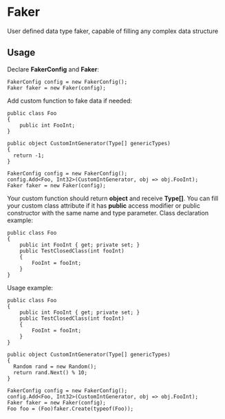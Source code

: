 # Faker
User defined data type faker, capable of filling any complex data structure

## Usage
Declare **FakerConfig** and **Faker**:
```
FakerConfig config = new FakerConfig();
Faker faker = new Faker(config);
```
Add custom function to fake data if needed:
```
public class Foo
{
    public int FooInt;
}

public object CustomIntGenerator(Type[] genericTypes)
{
  return -1;
}

FakerConfig config = new FakerConfig();
config.Add<Foo, Int32>(CustomIntGenerator, obj => obj.FooInt);
Faker faker = new Faker(config);
```
Your custom function should return **object** and receive **Type[]**.
You can fill your custom class attribute if it has **public** access modifier or public constructor with the same name and type parameter.
Class declaration example:
```
public class Foo
{
    public int FooInt { get; private set; }
    public TestClosedClass(int fooInt)
    {
        FooInt = fooInt;
    }
}
```
Usage example:
```
public class Foo
{
    public int FooInt { get; private set; }
    public TestClosedClass(int fooInt)
    {
        FooInt = fooInt;
    }
}

public object CustomIntGenerator(Type[] genericTypes)
{
  Random rand = new Random();
  return rand.Next() % 10;
}

FakerConfig config = new FakerConfig();
config.Add<Foo, Int32>(CustomIntGenerator, obj => obj.FooInt);
Faker faker = new Faker(config);
Foo foo = (Foo)faker.Create(typeof(Foo));    
```
